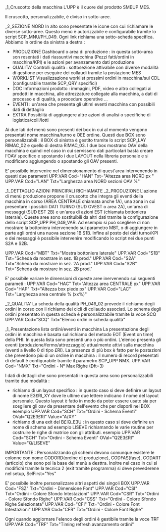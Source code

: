 _1_Cruscotto della macchina
L'UPP è il cuore del prodotto SMEUP MES.

Il cruscotto, personalizzabile, è diviso in sotto-aree.

_2_SEZIONE NORD
In alto sono presentate le icone con cui richiamare le diverse sotto-aree. Questo menù è autorizzabile e configurabile tramite lo script SCP_MNU/PH_049. Ogni link richiama una sotto-scheda specifica. Abbiamo in ordine da sinistra a destra : 
-  PRODUZIONE Dashboard  o area di produzione :  in questa sotto-area son resentati i dati riassuntivi macchina (Pezzi fatti/ordini in macchina/KPI) e le azioni per avanzamento dati produzione
-  QUALITA' Controlli qualità :  sottosezione attivabile con diverse modalità di gestione per eseguire dei collaudi tramite la postazione MES
-  WORKLIST Visualizzazione worklist prossimi ordini in macchina/sul CDL (configurabile tramite SCP_QRY specifici)
-  DOC Informazioni prodotto :  immagini, PDF, video e altro collegati ai prodotti in macchina, alle attrezzature collegate alla macchina, a dati di processo e di qualità, a procedure operative ...
-  EVENTI :  un'area che presenta gli ultimi eventi macchina con possibili dati di dettaglio
-  EXTRA  Possiblità di aggiungere altre azioni di analisi o specifiche di logistica/colli/lotti

Ai due lati del menù sono presenti dei box in cui al momento vengono presentati nome macchina/turno e OEE ordine.
Questi due BOX sono personalizzabili : 
il BOX di sinistra è gestito tramite lo script SCP_LAY RIMAC_02 e quello di destra RIMAC_03.
I due box mostrano OAV della macchina e quindi nel caso in cui servissero dati particolari basta creare l'OAV specifico e spostando i due LAYOUT nella libreria personale e si modificano aggiungendo o spostando gli OAV presenti.

E' possibile intervenire nel dimensionamento di quest'area intervenendo in questi due parametri
UPP.VAR Cod="HAN" Txt="Altezza area NORD px "
UPP.VAR Cod="LAN" Txt="Larghezza area NORD sezioni OAV %"


_1_DETTAGLIO AZIONI PRINCIPALI RICHIAMATE
_2_PRODUZIONE
L'azione di menù produzione propone il cruscotto che integra gli eventi della macchina in corso (AREA CENTRALE chiamata anche 1A), una zona in cui presentare i possibili DATI TURNO (SUD OVEST o area 2A), un'area di messaggi (SUD EST 2B) e un'area di azioni EST (chiamata bottoniera laterale).
Queste aree sono sostituibili da altri dati tramite la configurazione dello script SCP_UPP PH_049_VAR.
Ad esempio si può scegliere di non mostrare la bottoniera intervenendo sul parametro MBT, o di aggiungere in parte agli ordni una nuova sezione 1B S1B.
Infine al posto dei dati turno/KPI e dei messaggi è possibile intervenire modificando lo script nei due punti S2A e S2B.

UPP.VAR Cod="MBT" Txt="Mostra bottoniera laterale"
UPP.VAR Cod="S1B" Txt="Scheda da mostrare in sez. 1B prod."
UPP.VAR Cod="S2A" Txt="Scheda da mostrare in sez. 2A prod."
UPP.VAR Cod="S2B" Txt="Scheda da mostrare in sez. 2B prod."

E' possibile variare le dimensioni di queste aree inervenendo sui seguenti parameti : 
UPP.VAR Cod="HAC" Txt="Altezza area CENTRALE px"
UPP.VAR Cod="HAP" Txt="Altezza box piede px"
UPP.VAR Cod="LAC" Txt="Larghezza area centrale % (xx%)"

_2_QUALITA'
La scheda della qualità  PH_049_02 prevede il richiamo degli ordini in corso con il richiamo dei cicli di collaudo associati.
Lo schema degli ordini presentato in questa scheda è personalizzabile tramite la voce SCQ
UPP.VAR Cod="SCQ" Txt="Elenco ordin in scheda qualità"



_1_Presentazione lista ordini/eventi in macchina
La presentazione degli ordini in macchina è basata sul richiamo del metodo EOT (Event on time) della PHI. In questa lista sono presenti uno o più ordini.
L'elenco presenta gli eventi (produzione/fermo/attrezzaggio) attualmente attivi sulla macchina (eventi a livello 0 di tipo £RI).
La presenza di più box è fatto per le postazioni che prevedono più di un ordine in macchina :  il numero di record presentati di default è configurabile tramite il parametro SCP_UPP NMX.
UPP.VAR Cod="NMX" Txt="Ordini - N° Max Righe (Dft=3)

I dati di dettagli che sono presentati in questa area sono personalizzabili tramite due modalità : 
-  richiamo di un layout specifico :  in questo caso si deve definire un layout di nome E3£RI_XY dove le ultime due lettere indicano il nome del layout personale. Questo layout è fatto in modo da poter essere usato sia per scegliere gli oav da presentare dell'evento che per disporli nel BOX
esempio UPP.VAR Cod="SCH" Txt="Ordini - Schema Eventi"  OVal="Q2E3£RI" Value="A/XY"
-  richiamo di una exit del B£IQ_E3U :  in questo caso si deve definire un nome di schema ad esempio LISEVE richiamando le varie routine per costruire le righe di matrice con gli attributi.
esempio UPP.VAR Cod="SCH" Txt="Ordini - Schema Eventi"  OVal="Q2E3£RI" Value="Q/LISEVE"

IMPORTANTE :  Personalizzando gli schemi devono comunque esistere le colonne con nome CODORD(ordine di produzione), CODFAS(fase), CODART (articolo) che sono poi la base del menù a desttra.
Inoltre nel caso in cui si modifichi tramite la tecnica 2 (exit tramite programma) si deve prevederene nel setup, SelFirst="Yes"

E' possibile inoltre personalizzare altri aspetti dei singoli BOX
UPP.VAR Cod="FSZ" Txt="Ordini - Dimensione Font"
UPP.VAR Cod="CSI" Txt="Ordini - Colore Sfondo Intestazioni"
UPP.VAR Cod="CSR" Txt="Ordini - Colore Sfondo Righe"
UPP.VAR Cod="CSS" Txt="Ordini - Colore Sfondo Righe Selezionata"
UPP.VAR Cod="CFI" Txt="Ordini - Colore Font Intestazioni"
UPP.VAR Cod="CFR" Txt="Ordini - Colore Font Righe"


Ogni quando aggiornare l'elenco degli ordini è gestibile tramite la voce TRF
UPP.VAR Cod="TRF" Txt="Timing refresh avanzamento ordini"

